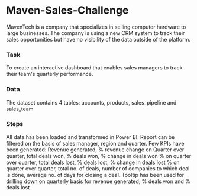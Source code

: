 # Maven-Sales-Challenge

MavenTech is a company that specializes in selling computer hardware to large businesses. The company is using a new CRM system to track their sales opportunities but have no visibility of the data outside of the platform.
### Task
To create an interactive dashboard that enables sales managers to track their team's quarterly performance.
### Data
The dataset contains 4 tables: accounts, products, sales_pipeline and sales_team
### Steps
All data has been loaded and transformed in Power BI.
Report can be filtered on the basis of sales manager, region and quarter.
Few KPIs have been generated: Revenue generated, % revenue change on Quarter over quarter, total deals won, % deals won, % change in deals won % on quarter over quarter,  total deals lost, % deals lost, % change in deals lost % on quarter over quarter, total no. of deals, number of companies to which deal is done, average no. of days for closing a deal.
Tooltip has been used for drilling down on quarterly basis for revenue generated, % deals won and % deals lost
